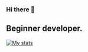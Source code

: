 ### Hi there 👋
## Beginner developer. 

[![My stats](https://github-readme-stats.vercel.app/api?username=TheShadowDragon)](https://github.com/TheShadowDragon/github-readme-stats&theme=radical)


